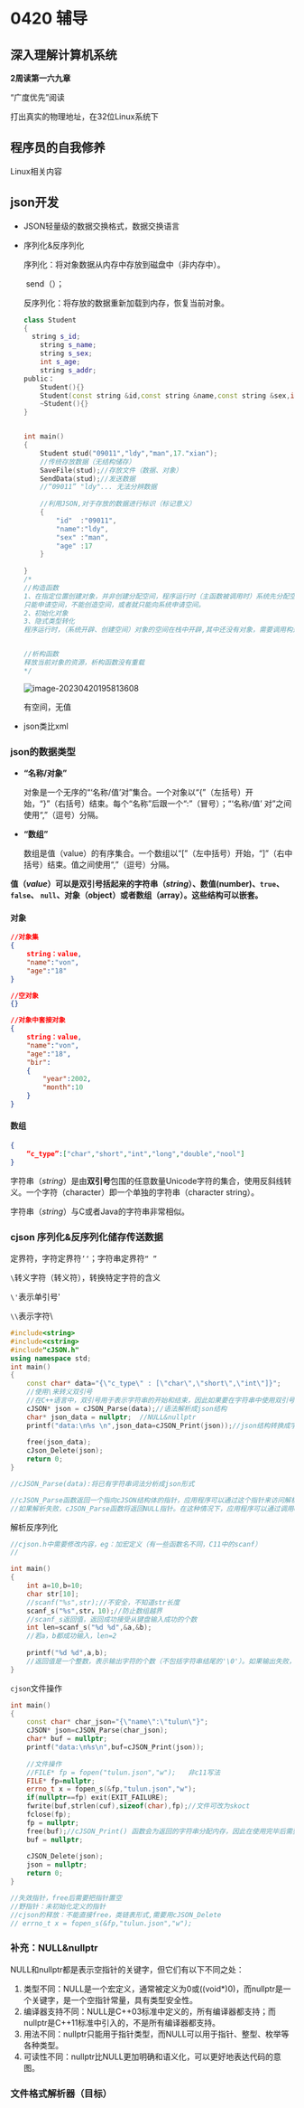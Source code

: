 # 0420 辅导

## 深入理解计算机系统

**2周读第一六九章**

“广度优先”阅读

打出真实的物理地址，在32位Linux系统下

## 程序员的自我修养

Linux相关内容

## json开发

- JSON轻量级的数据交换格式，数据交换语言

- 序列化&反序列化

  序列化：将对象数据从内存中存放到磁盘中（非内存中）。

  ​	send（）；

  反序列化：将存放的数据重新加载到内存，恢复当前对象。

  ```c++
  class Student
  {
  	string s_id;
      string s_name;
      string s_sex;
      int s_age;
      string s_addr;
  public：
      Student(){}
      Student(const string &id,const string &name,const string &sex,int age,const string addr) :s_id(id),s_name(name),s_sex(sex),s_age(age),s_addr(addr)
      ~Student(){}
  }
  
  
  int main()
  {
      Student stud("09011","ldy","man",17."xian");
      //传统存放数据（无结构储存）
      SaveFile(stud);//存放文件（数据、对象）
      SendData(stud);//发送数据
      //“09011” "ldy"... 无法分辨数据
      
      //利用JSON,对于存放的数据进行标识（标记意义）
      {
          "id"  :"09011",
          "name":"ldy",
          "sex" :"man",
          "age" :17
      }
      
  }
  /*
  //构造函数
  1、在指定位置创建对象，并非创建分配空间，程序运行时（主函数被调用时）系统先分配空间——有空间不一定有对象，需要构造函数创建对象。
  只能申请空间，不能创造空间，或者就只能向系统申请空间。
  2、初始化对象
  3、隐式类型转化
  程序运行时，（系统开辟、创建空间）对象的空间在栈中开辟,其中还没有对象，需要调用构造函数在此空间中构造
  
  
  //析构函数
  释放当前对象的资源，析构函数没有重载
  */
  ```

  ![image-20230420195813608](C:\Users\VoN\AppData\Roaming\Typora\typora-user-images\image-20230420195813608.png)

  有空间，无值

- json类比xml

### json的数据类型

- **“名称/对象”**

  对象是一个无序的“‘名称/值’对”集合。一个对象以“{”（左括号）开始，“}”（右括号）结束。每个“名称”后跟一个“:”（冒号）；“‘名称/值’ 对”之间使用“,”（逗号）分隔。 

- **“数组”**

  数组是值（value）的有序集合。一个数组以“[”（左中括号）开始，“]”（右中括号）结束。值之间使用“,”（逗号）分隔。 

**值（*value*）可以是双引号括起来的字符串（*string*）、数值(number)、`true`、`false`、 `null`、对象（object）或者数组（array）。这些结构可以嵌套。**

#### 对象

```json
//对象集
{
	string：value,
    "name":"von",
    "age":"18"
}

//空对象
{}

//对象中套接对象
{
	string：value,
    "name":"von",
    "age":"18",
    "bir":
    {
    	"year":2002,
        "month":10
	}
}
```

#### 数组

```json
{
    “c_type”:["char","short","int","long","double","nool"]
}
```

字符串（*string*）是由**双引号**包围的任意数量Unicode字符的集合，使用反斜线转义。一个字符（character）即一个单独的字符串（character string）。

字符串（*string*）与C或者Java的字符串非常相似。 



### cjson 序列化&反序列化储存传送数据

定界符，字符定界符`’‘`；字符串定界符`“ ”`

`\`转义字符（转义符），转换特定字符的含义

`\'`表示单引号'

`\\`表示字符\

```c++
#include<string>
#include<cstring>
#include"cJSON.h"
using namespace std;
int main()
{
	const char* data="{\"c_type\" : [\"char\",\"short\",\"int\"]}";
    //使用\来转义双引号
    //在C++语言中，双引号用于表示字符串的开始和结束，因此如果要在字符串中使用双引号，需要使用转义字符将其转义。在这个字符串中，双引号被用来包含JSON对象的属性和属性值，因此需要使用斜杠进行转义。
    cJSON* json = cJSON_Parse(data);//语法解析成json结构
    char* json_data = nullptr;	//NULL&nullptr
   	printf("data:\n%s \n",json_data=cJSON_Print(json));//json结构转换成字符串形式(序列号)
    
    free(json_data);
    cJson_Delete(json);
    return 0;
}

//cJSON_Parse(data):将已有字符串词法分析成json形式

//cJSON_Parse函数返回一个指向cJSON结构体的指针，应用程序可以通过这个指针来访问解析后的数据。
//如果解析失败，cJSON_Parse函数将返回NULL指针。在这种情况下，应用程序可以通过调用cJSON_GetErrorPtr函数来获取解析错误的位置，并进一步处理错误。需要注意的是，解析完成后，cJSON_Parse函数返回的cJSON结构体指针需要在使用完后通过调用cJSON_Delete函数来释放所占用的内存空间，以避免内存泄漏。
```

解析反序列化

```c++
//cjson.h中需要修改内容，eg：加宏定义（有一些函数名不同，C11中的scanf）
//

int main()
{
    int a=10,b=10;
    char str[10];
    //scanf("%s",str);//不安全，不知道str长度
    scanf_s("%s",str，10);//防止数组越界
    //scanf_s返回值，返回成功接受从键盘输入成功的个数
    int len=scanf_s("%d %d",&a,&b);
    //若a，b都成功输入，len=2
    
    printf("%d %d",a,b);
    //返回值是一个整数，表示输出字符的个数（不包括字符串结尾的'\0'）。如果输出失败，则返回一个负数
}
```

`cjson`文件操作

```c++
int main()
{
	const char* char_json="{\"name\":\"tulun\"}";
    cJSON* json=cJSON_Parse(char_json);
    char* buf = nullptr;
    printf("data:\n%s\n",buf=cJSON_Print(json));
    
    //文件操作
    //FILE* fp = fopen("tulun.json","w");	非c11写法
    FILE* fp=nullptr;
    errno_t x = fopen_s(&fp,"tulun.json","w");
    if(nullptr==fp)	exit(EXIT_FAILURE);
    fwrite(buf,strlen(cuf),sizeof(char),fp);//文件可改为skoct
    fclose(fp);
    fp = nullptr;
    free(buf);//cJSON_Print() 函数会为返回的字符串分配内存，因此在使用完毕后需要手动释放内存，以避免内存泄漏。可以使用标准库函数 free() 来释放内存
    buf = nullptr;
    
    cJSON_Delete(json);
    json = nullptr;
    return 0;
}

//失效指针，free后需要把指针置空
//野指针：未初始化定义的指针
//cjson的释放：不能直接free，类链表形式,需要用cJSON_Delete
// errno_t x = fopen_s(&fp,"tulun.json","w");
```



### 补充：NULL&nullptr

NULL和nullptr都是表示空指针的关键字，但它们有以下不同之处：

1. 类型不同：NULL是一个宏定义，通常被定义为0或((void*)0)，而nullptr是一个关键字，是一个空指针常量，具有类型安全性。
2. 编译器支持不同：NULL是C++03标准中定义的，所有编译器都支持；而nullptr是C++11标准中引入的，不是所有编译器都支持。
3. 用法不同：nullptr只能用于指针类型，而NULL可以用于指针、整型、枚举等各种类型。
4. 可读性不同：nullptr比NULL更加明确和语义化，可以更好地表达代码的意图。

### 文件格式解析器（目标）

